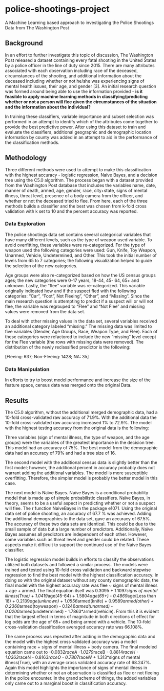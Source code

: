 # police-shootings-project
A Machine Learning based approach to investigating the Police Shootings Data from The Washington Post

## Background
In an effort to further investigate this topic of discussion, The Washington Post released a dataset containing every fatal shooting in the United States by a police officer in the line of duty since 2015. There are many attributes associated with each observation including race of the deceased, circumstances of the shooting, and additional information about the deceased including whether or not he/she was experiencing signs of mental health issues, their age, and gender [3]. An initial research question was formed around being able to use the information provided - **is it feasible to apply machine learning methods in classifying/predicting whether or not a person will flee given the circumstances of the situation and the information about the individual?**

In training these classifiers, variable importance and subset selection was performed in an attempt to identify which of the attributes come together to provide the best predictive power. After using this dataset to train and evaluate the classifiers, additional geographic and demographic location information by county was added in an attempt to aid in the performance of the classification methods.

## Methodology
Three different methods were used to attempt to make this classification with the highest accuracy - logistic regression, Naive Bayes, and a decision tree using the C5.0 algorithm. The process began with a dataset provided from the Washington Post database that includes the variables name, date, manner of death, armed, age, gender, race, city+state, signs of mental illness, threat level, presence of a body camera from the officer, and whether or not the deceased tried to flee. From here, each of the three methods builds a classifier and the best was chosen from k-fold cross validation with k set to 10 and the percent accuracy was reported.

### Data Exploration 
The police shootings data set contains several categorical variables that have many different levels, such as the type of weapon used variable. To avoid overfitting, these variables were re-categorized. For the type of weapon used the following categories were used: Gun, Knife, Toy Weapon, Unarmed, Vehicle, Undetermined, and Other. This took the initial number of levels from 65 to 7 categories; the following visualization helped to guide the selection of the new categories. 

Age groups were also re-categorized based on how the US census groups ages; the new categories were 0-17 years, 18-44, 45- 64, 65+ and unknown. Lastly, the “flee” variable was re-categorized. This variable originally indicated how and if the suspect fled with the following categories: “Car”, “Foot”, Not Fleeing”, “Other”, and “Missing”. Since the main research question is attempting to predict if a suspect will or will not flee, the variable was regrouped to “Flee” and “Not Flee” and missing values were removed from the data set.

To deal with other missing values in the data set, several variables received an additional category labeled “missing.” The missing data was limited to five variables (Gender, Age Groups, Race, Weapon Type, and Flee). Each of these categories were refactored to include the new “missing” level except for the Flee variable (the rows with missing data were removed). The distribution of the newly reclassified predictor is the following:  

[Fleeing: 637; Non-Fleeing: 1428; NA: 35]

### Data Manipulation
In efforts to try to boost model performance and increase the size of the feature space, census data was merged onto the original Data.



## Results

The C5.0 algorithm, without the additional merged demographic data, had a 10-fold cross-validated raw accuracy of 71.9%. With the additional data the 10-fold cross-validated raw accuracy increased 1% to 72.9%. The model with the highest testing accuracy from the original data is the following: 


Three variables (sign of mental illness, the type of weapon, and the age groups) were the variables of the greatest importance in the decision tree. This model had an accuracy of 75%. 
The best model from the demographic data had an accuracy of 79% and had a tree size of 16. 

The second model with the additional census data is slightly better than the first model; however, the additional percent in accuracy probably does not warrant adding the additional variables. The model is more susceptible overfitting. Therefore, the simpler model is probably the better model in this case. 

The next model is Naïve Bayes. Naïve Bayes is a conditional probability model that is made up of simple probabilistic classifiers. Naïve Bayes, in theory, seems to be a useful aspect in predicting whether or not a suspect will flee. The r function NaiveBayes in the package e1071. Using the original data set of police shooting, an accuracy of 67.7 % was achieved. Adding the additional demographics to the data set, gave an accuracy of 67.5%. The accuracy of these two data sets are identical. This could be due to the small sample of data but a large number of predictors. Additionally, Naïve Bayes assumes all predictors are independent of each other. However, some variables such as threat level and gender could be related. These aspects make it difficult to support the continued use of the Naive Bayes classifier. 

The logistic regression model builds in efforts to classify the observations utilized both datasets and followed a similar process. The models were trained and tested using 10-fold cross validation and backward stepwise regression to find the best model with the highest classification accuracy. In doing so with the original dataset without any county demographic data, the final model with the highest accuracy rate was flee ~ signs of mental illness + age + armed. The final equation itself was 0.3095 + 1.1097*signs of mental illness(True) + 1.0419*age(45-64) + 1.5804*age(65+) - 0.4869*age(Less than 18) + 0.2139*age(unknown) + 1.0556*armed(knife) + 0.9589*armed(other) + 0.2360*armed(toyweapon) - 0.1246*armed(unarmed) - 0.0200*armed(undetermined) - 1.7863*armed(vehicle). From this it is evident that the largest effect in terms of magnitude in both directions of effect for log odds are the age of 65+ and being armed with a vehicle. The 10-fold cross-validation classification averaged accuracy rate was 66.108%.

The same process was repeated after adding in the demographic data and the model with the highest cross validated accuracy was a model containing race + signs of mental illness + body camera. The final modeled equation came out to -0.0832*raceA -1.0279*raceB - 0.8814*raceH - 1.0363*raceN - 0.8163*raceO - 0.7807*raceW + 1.313*signs of mental illness(True), with an average cross validated accuracy rate of 68.247%. Again this model highlights the importance of signs of mental illness in determining whether or not an observation is classified as flee or not fleeing in the police encounter. In the grand scheme of things, the added variables only came out to a marginal boost in classification accuracy.

